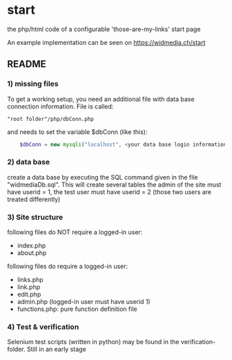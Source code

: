 # start
the php/html code of a configurable 'those-are-my-links' start page

An example implementation can be seen on https://widmedia.ch/start


## README

### 1) missing files
To get a working setup, you need an additional file with data base connection information. File is called:
```
"root folder"/php/dbConn.php
```
and needs to set the variable $dbConn (like this):
```php
    $dbConn = new mysqli("localhost", <your data base login information>);
```  


### 2) data base
create a data base by executing the SQL command given in the file "widmediaDb.sql". This will create several tables
the admin of the site must have userid = 1, the test user must have userid = 2 (those two users are treated differently)


### 3) Site structure
following files do NOT require a logged-in user:
* index.php
* about.php

following files do require a logged-in user:
* links.php
* link.php
* edit.php
* admin.php (logged-in user must have userid 1)
* functions.php: pure function definition file

### 4) Test & verification
Selenium test scripts (written in python) may be found in the verification-folder. 
Still in an early stage
